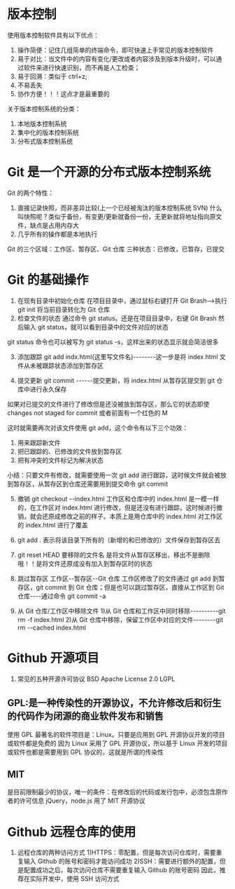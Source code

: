 # 版本控制

使用版本控制软件具有以下优点：

1. 操作简便：记住几组简单的终端命令，即可快速上手常见的版本控制软件
2. 易于对比：当文件中的内容有变化/更改或者内容涉及到版本升级时，可以通过软件来进行快速识别，而不再是人工检查；
3. 易于回溯：类似于 ctrl+z;
4. 不易丢失
5. 协作方便！！！这点才是最重要的

关于版本控制系统的分类：

1. 本地版本控制系统
2. 集中化的版本控制系统
3. 分布式版本控制系统

# Git 是一个开源的分布式版本控制系统

Git 的两个特性：

1. 直接记录快照，而非差异比较(上一个已经被淘汰的版本控制系统 SVN)
   什么叫快照呢？类似于备份，有变更/更新就备份一份，无更新就将地址指向原文件，缺点是占用内存大
2. 几乎所有的操作都是本地执行

Git 的三个区域：工作区、暂存区、Git 仓库
三种状态：已修改，已暂存，已提交

# Git 的基础操作

1. 在现有目录中初始化仓库
   在项目目录中，通过鼠标右键打开 Git Brash-->执行 git init 将当前目录转化为 Git 仓库
2. 检查文件的状态
   通过命令 git status。还是在项目目录中，右键 Git Brash 然后输入 git status，就可以看到目录中的文件对应的状态

git status 命令也可以被写为 git status -s，这样出来的状态显示就会简洁很多

3. 添加跟踪
   git add indx.html(这里写文件名)--------这一步是将 index.html 文件从未被跟踪状态添加到暂存区

4. 提交更新
   git commit ------提交更新，将 index.html 从暂存区提交到 git 仓库中进行永久保存

如果对已提交的文件进行了修改但是还没被放到暂存区，那么它的状态即使 changes not staged for commit 或者前面有一个红色的 M

这时就需要再次对该文件使用 git add，这个命令有以下三个功效：

1. 用来跟踪新文件
2. 把已跟踪的、已修改的文件放到暂存区
3. 把有冲突的文件标记为解决状态

小结：只要文件有修改，就需要使用一次 git add 进行跟踪，这时候文件就会被放到暂存区，从暂存区到仓库还需要用到提交命令 git commit

5. 撤销
   git checkout --index.html
   工作区和仓库中的 index.html 是一模一样的，在工作区对 index.html 进行修改，但是还没有进行跟踪，这时候进行撤销，就会还原成修改之前的样子。本质上是用仓库中的 index.html 对工作区的 index.html 进行了覆盖

6. git add .
   表示将该目录下所有的（新增的和已修改的）文件保存到暂存区去

7. git reset HEAD 要移除的文件名
   是将文件从暂存区移出，移出不是删除哦！！是将文件还原成没有加入到暂存区时的状态

8. 跳过暂存区
   工作区--暂存区--Git 仓库
   工作区修改了的文件通过 git add 到暂存区，git commit 到 Git 仓库；但是也可以跳过暂存区，直接从工作区到 Git 仓库----通过命令 git commit -a

9. 从 Git 仓库/工作区中移除文件 1)从 Git 仓库和工作区中同时移除----------git rm -f index.html 2)从 Git 仓库中移除，保留工作区中对应的文件--------git rm --cached index.html

# Github 开源项目

1. 常见的五种开源许可协议
   BSD
   Apache License 2.0
   LGPL

## GPL:是一种传染性的开源协议，不允许修改后和衍生的代码作为闭源的商业软件发布和销售

使用 GPL 最著名的软件项目是：Linux。只要是应用到 GPL 开源协议开发的项目或软件都是免费的
因为 Linux 采用了 GPL 开源协议，所以基于 Linux 开发的项目或软件也都是需要用到 GPL 协议的，这就是所谓的传染性

## MIT

是目前限制最少的协议，唯一的条件：在修改后的代码或发行包中，必须包含原作者的许可信息
jQuery，node.js 用了 MIT 开源协议

# Github 远程仓库的使用

1. 远程仓库的两种访问方式
   1)HTTPS：零配置，但是每次访问仓库时，需要重复输入 Github 的账号和密码才能访问成功
   2)SSH：需要进行额外的配置，但是配置成功之后，每次访问仓库不需要重复输入 Github 的账号密码
   因此，推荐在实际开发中，使用 SSH 访问方式
